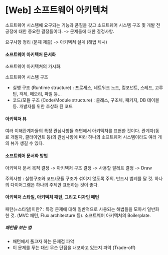 # [Web] 소프트웨어 아키텍쳐

소프트웨어 시스템에 요구되는 기능과 품질을 갖고  소프트웨어 시스템 구조 및 개발 전 공정에 대한 중요한 결정들이다. -> 문제들에 대한 결정사항. 

요구사항 정리 (문제 제출) -> 아키텍쳐 설계 (해법 제시) 



#### 소프트웨어 아키텍처 문서화

소프트웨어 아키텍쳐의 가시화.

소프트웨어 시스템 구조 

- 실행 구조 (Runtime structure) : 프로세스, 네트워크 노드, 컴포넌트, 스레드, 고루틴, 객제, 메오리, 파일 등...
- 코드/모듈 구조 (Code/Module structure) : 클래스, 구조체, 패키지, DB 테이블 등. 개발자를 위한 추상화 된 코드



#### 아키텍쳐 뷰

여러 이해관계자들의 특정 관심사항들 측면에서 아키텍처를 표현한 것이다. 관계자(동료 개발자, 클라이언트 등)의 관심사항에 따라 하나의 소프트웨어 시스템이라도 여러 개의 뷰가 생길 수 있다.



#### 소프트웨어 문서화 방법

아키텍처 문서 목적 결정 -> 아키텍처 구조 결정 -> 사용할 팔레트 결정 -> Draw

주의사항 : 실행구조와 코드/모듈 구조가 섞이지 않도록 주의. 반드시 범례를 달 것. 하나의 다이어그램은 하나의 주제만 표현하는 것이 좋다.



#### 아키텍처 스타일, 아키텍처 패턴, 그리고 디자인 패턴

패턴(=스타일)이란? : 특정 문제에 대해 일반적으로 사용되는 해법들을 모아서 일반화한 것.  (MVC 패턴, Flux architecture 등). 소프트웨어 아키텍처의 Boilerplate.

##### 패턴을 보는 법

- 패턴에서 풀고자 하는 문제점 파악
- 이 문제를 푸는 대신 무슨 단점을 내포하고 있는지 파악 (Trade-off)




